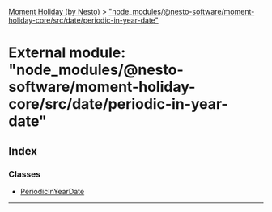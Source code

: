 [Moment Holiday (by Nesto)](../README.md) > ["node_modules/@nesto-software/moment-holiday-core/src/date/periodic-in-year-date"](../modules/_node_modules__nesto_software_moment_holiday_core_src_date_periodic_in_year_date_.md)

# External module: "node_modules/@nesto-software/moment-holiday-core/src/date/periodic-in-year-date"

## Index

### Classes

* [PeriodicInYearDate](../classes/_node_modules__nesto_software_moment_holiday_core_src_date_periodic_in_year_date_.periodicinyeardate.md)

---

